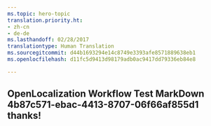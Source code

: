 ```yaml
---
ms.topic: hero-topic
translation.priority.ht:
- zh-cn
- de-de
ms.lasthandoff: 02/28/2017
translationtype: Human Translation
ms.sourcegitcommit: d44b1693294e14c8749e3393afe8571889638eb1
ms.openlocfilehash: d11fc5d9413d98179adb0ac9417dd79336eb84e8

---
```

## OpenLocalization Workflow Test MarkDown 4b87c571-ebac-4413-8707-06f66af855d1 thanks!

